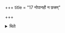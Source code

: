 +++
title = "17 नोपानहौ न छत्त्रम्"

+++

<details><summary>थिते</summary>

17. He should not hold either shoes or unbrella. 

</details>

